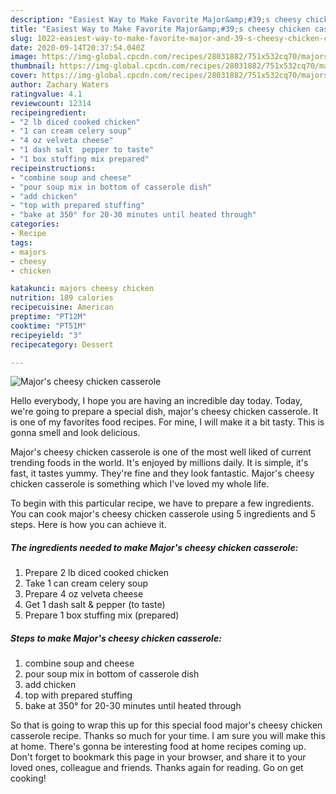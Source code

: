 ```yaml
---
description: "Easiest Way to Make Favorite Major&amp;#39;s cheesy chicken casserole"
title: "Easiest Way to Make Favorite Major&amp;#39;s cheesy chicken casserole"
slug: 1022-easiest-way-to-make-favorite-major-and-39-s-cheesy-chicken-casserole
date: 2020-09-14T20:37:54.040Z
image: https://img-global.cpcdn.com/recipes/28031882/751x532cq70/majors-cheesy-chicken-casserole-recipe-main-photo.jpg
thumbnail: https://img-global.cpcdn.com/recipes/28031882/751x532cq70/majors-cheesy-chicken-casserole-recipe-main-photo.jpg
cover: https://img-global.cpcdn.com/recipes/28031882/751x532cq70/majors-cheesy-chicken-casserole-recipe-main-photo.jpg
author: Zachary Waters
ratingvalue: 4.1
reviewcount: 12314
recipeingredient:
- "2 lb diced cooked chicken"
- "1 can cream celery soup"
- "4 oz velveta cheese"
- "1 dash salt  pepper to taste"
- "1 box stuffing mix prepared"
recipeinstructions:
- "combine soup and cheese"
- "pour soup mix in bottom of casserole dish"
- "add chicken"
- "top with prepared stuffing"
- "bake at 350° for 20-30 minutes until heated through"
categories:
- Recipe
tags:
- majors
- cheesy
- chicken

katakunci: majors cheesy chicken 
nutrition: 189 calories
recipecuisine: American
preptime: "PT12M"
cooktime: "PT51M"
recipeyield: "3"
recipecategory: Dessert

---
```



![Major&#39;s cheesy chicken casserole](https://img-global.cpcdn.com/recipes/28031882/751x532cq70/majors-cheesy-chicken-casserole-recipe-main-photo.jpg)

Hello everybody, I hope you are having an incredible day today. Today, we're going to prepare a special dish, major&#39;s cheesy chicken casserole. It is one of my favorites food recipes. For mine, I will make it a bit tasty. This is gonna smell and look delicious.



Major&#39;s cheesy chicken casserole is one of the most well liked of current trending foods in the world. It's enjoyed by millions daily. It is simple, it's fast, it tastes yummy. They're fine and they look fantastic. Major&#39;s cheesy chicken casserole is something which I've loved my whole life.


To begin with this particular recipe, we have to prepare a few ingredients. You can cook major&#39;s cheesy chicken casserole using 5 ingredients and 5 steps. Here is how you can achieve it.

<!--inarticleads1-->

##### The ingredients needed to make Major&#39;s cheesy chicken casserole:

1. Prepare 2 lb diced cooked chicken
1. Take 1 can cream celery soup
1. Prepare 4 oz velveta cheese
1. Get 1 dash salt &amp; pepper (to taste)
1. Prepare 1 box stuffing mix (prepared)




<!--inarticleads2-->

##### Steps to make Major&#39;s cheesy chicken casserole:

1. combine soup and cheese
1. pour soup mix in bottom of casserole dish
1. add chicken
1. top with prepared stuffing
1. bake at 350° for 20-30 minutes until heated through




So that is going to wrap this up for this special food major&#39;s cheesy chicken casserole recipe. Thanks so much for your time. I am sure you will make this at home. There's gonna be interesting food at home recipes coming up. Don't forget to bookmark this page in your browser, and share it to your loved ones, colleague and friends. Thanks again for reading. Go on get cooking!
